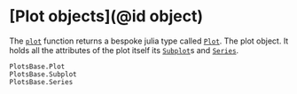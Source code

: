 # [Plot objects](@id object)

The [`plot`](@ref) function returns a bespoke julia type called [`Plot`](@ref).
The plot object.
It holds all the attributes of the plot itself its [`Subplot`](@ref)s and [`Series`](@ref).

```@docs
PlotsBase.Plot
PlotsBase.Subplot
PlotsBase.Series
```
